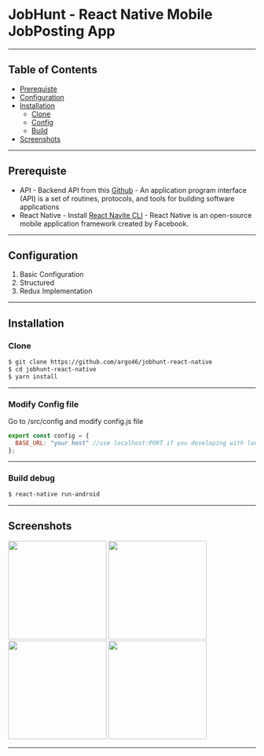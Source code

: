 # JobHunt - React Native Mobile JobPosting App
---
## Table of Contents

- [Prerequiste](#prerequiste)
- [Configuration](#configuration)
- [Installation](#installation)
  - [Clone](#clone)
  - [Config](#modify-config-file)
  - [Build](#build-debug)
- [Screenshots](#screenshots)
---

## Prerequiste

- API - Backend API from this [Github](https://github.com/argo46/JobHunt---Job-posting-app-Express.js-Rest-API) - An application program interface (API) is a set of routines, protocols, and tools for building software applications
- React Native - Install [React Navite CLI](https://facebook.github.io/react-native/docs/getting-started) - React Native is an open-source mobile application framework created by Facebook.
---

## Configuration

<ol>
  <li>Basic Configuration</li>
  <li>Structured</li>
  <li>Redux Implementation</li>
</ol>

---

## Installation

### Clone
```bash
$ git clone https://github.com/argo46/jobhunt-react-native
$ cd jobhunt-react-native
$ yarn install
```
---

### Modify Config file
Go to /src/config and modify config.js file
```js
export const config = {
  BASE_URL: "your host" //use localhost:PORT if you developing with local server
};
```
---
### Build debug
```bash
$ react-native run-android
```
---

## Screenshots
<img src="https://raw.githubusercontent.com/argo46/jobhunt-react-native/master/Screenshots/JobHunt%20Login.png" width="200">    <img src="https://raw.githubusercontent.com/argo46/jobhunt-react-native/master/Screenshots/JobHunt%20Job%20List.png" width="200">    <img src="https://raw.githubusercontent.com/argo46/jobhunt-react-native/master/Screenshots/Jobhunt%20Update%20Job.png" width="200">  <img src="https://raw.githubusercontent.com/argo46/jobhunt-react-native/master/Screenshots/JobHunt%20Job%20Detail.png" width="200">


---
